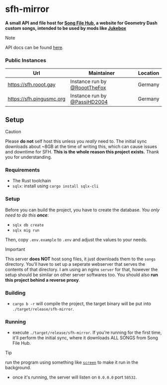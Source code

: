 # sfh-mirror

**A small API and file host for [Song File Hub](https://songfilehub.com), a website for Geometry Dash custom songs, intended to be used by mods like [Jukebox](https://github.com/Fleeym/jukebox)**

> [!note]
> API docs can be found [here](https://github.com/RoootTheFox/sfh-mirror/wiki/Api-Docs).

### Public Instances
Url | Maintainer | Location
------------- | ------------- | -------------
https://sfh.rooot.gay | Instance run by [@RoootTheFox](https://github.com/RoootTheFox) | Germany
https://sfh.pingusmc.org | Instance run by [@PassiHD2004](https://github.com/PassiHD2004) | Germany


## Setup
> [!caution]
> Please **do not** self host this unless you *really* need to.
> The initial sync downloads about ~8GB at the time of writing this, which can cause issues and downtime for SFH.
> **This is the whole reason this project exists.**
> Thank you for understanding.

### Requirements
- The Rust toolchain
- `sqlx`: install using `cargo install sqlx-cli`

### Setup
Before you can build the project, you have to create the database. *You only need to do this **once***:
- `sqlx db create`
- `sqlx mig run`

Then, copy `.env.example` to `.env` and adjust the values to your needs.
> [!important]
> This server **does NOT** host song files, it just downloads them to the `songs` directory.
> You'll have to set up a seperate webserver that serves the contents of that directory.
> I am using an nginx `server` for that, however the setup should be similar on other server softwares too.
> You should also **run this project behind a reverse proxy**.

### Building
- `cargo b -r` will compile the project, the target binary will be put into `./target/release/sfh-mirror`.

### Running
- execute `./target/release/sfh-mirror`. If you're running for the first time, it'll perform the initial sync, where it downloads ALL SONGS from Song File Hub.
> [!tip]
> run the program using something like [`screen`](https://www.gnu.org/software/screen/) to make it run in the background.

- once it's running, the server will listen on `0.0.0.0` port `58532`.
